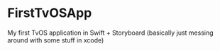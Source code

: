 # FirstTvOSApp

My first TvOS application in Swift + Storyboard
(basically just messing around with some stuff in xcode)

